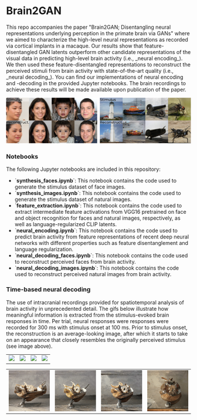 # Brain2GAN

<p>This repo accompanies the paper "Brain2GAN; Disentangling neural representations underlying perception in the primate brain via GANs" where we aimed to characterize the high-level neural representations as recorded via cortical implants in a macaque. Our results show that feature-disentangled GAN latents outperform other candidate representations of the visual data in predicting high-level brain activity (i.e., _neural encoding_). We then used these feature-disentangled representations to reconstruct the perceived stimuli from brain activity with state-of-the-art quality (i.e., _neural decoding_). You can find our implementations of neural encoding and -decoding in the provided Jupyter notebooks. The brain recordings to achieve these results will be made available upon publication of the paper.</p>



<img src="https://github.com/neuralcodinglab/brain2gan/blob/main/media/img.png" alt="stim-recon"/>


### Notebooks

<p>
The following Jupyter notebooks are included in this repository:

<ul>
  <li>`<b>synthesis_faces.ipynb</b>`: This notebook contains the code used to generate the stimulus dataset of face images.</li>
  <li>`<b>synthesis_images.ipynb</b>`: This notebook contains the code used to generate the stimulus dataset of natural images.</li>
  <li>`<b>feature_extraction.ipynb</b>`: This notebook contains the code used to extract intermediate feature activations from VGG16 pretrained on face and object recognition for faces and natural images, respectively, as well as language-regularized CLIP latents.</li>
  <li>`<b>neural_encoding.ipynb</b>`: This notebook contains the code used to predict brain activity from feature representations of recent deep neural networks with different properties such as feature disentanglement and language regularization.</li>
  <li>`<b>neural_decoding_faces.ipynb</b>`: This notebook contains the code used to reconstruct perceived faces from brain activity.</li>
  <li>`<b>neural_decoding_images.ipynb</b>`: This notebook contains the code used to reconstruct perceived natural images from brain activity.</li>
</ul>
</p>

### Time-based neural decoding
<p>The use of intracranial recordings provided for spatiotemporal analysis of brain activity in unprecedented detail. The gifs below illustrate how meaningful information is extracted from the stimulus-evoked brain responses in time. Per trial, neural responses were responses were recorded for 300 ms with stimulus onset at 100 ms. Prior to stimulus onset, the reconstruction is an average-looking image, after which it starts to take on an appearance that closely resembles the originally perceived stimulus (see image above).</p>

<table>
  <tr>
    <td><img src="https://github.com/neuralcodinglab/brain2gan/blob/main/media/0093.gif"></td>
    <td><img src="https://github.com/neuralcodinglab/brain2gan/blob/main/media/0018.gif"></td>
    <td><img src="https://github.com/neuralcodinglab/brain2gan/blob/main/media/0038.gif"></td>
    <td><img src="https://github.com/neuralcodinglab/brain2gan/blob/main/media/0001.gif"></td>
  </tr>
</table>

<table>
  <tr>
    <td><img src="https://github.com/neuralcodinglab/brain2gan/blob/main/media/_0094.gif"></td>
    <td><img src="https://github.com/neuralcodinglab/brain2gan/blob/main/media/_0197.gif"></td>
    <td><img src="https://github.com/neuralcodinglab/brain2gan/blob/main/media/_0081.gif"></td>
    <td><img src="https://github.com/neuralcodinglab/brain2gan/blob/main/media/_0114.gif"></td>
  </tr>
</table>

